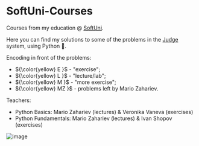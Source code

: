 # SoftUni-Courses
Courses from my education @ [SoftUni](https://softuni.bg/).

Here you can find my solutions to some of the problems in the [Judge](https://judge.softuni.org/) system, using Python :snake:.

Encoding in front of the problems:

- ${\color{yellow} E }$ - "exercise";
- ${\color{yellow} L }$ - "lecture/lab";
- ${\color{yellow} M }$ - "more exercise";
- ${\color{yellow} MZ }$ - problems left by Mario Zahariev.

Teachers:

- Python Basics: Mario Zahariev (lectures) & Veronika Vaneva (exercises)
- Python Fundamentals: Mario Zahariev (lectures) & Ivan Shopov (exercises)

![image](https://softuni.bg/Files/Publications/2019/06/pytonwizzard_15463182.png)
